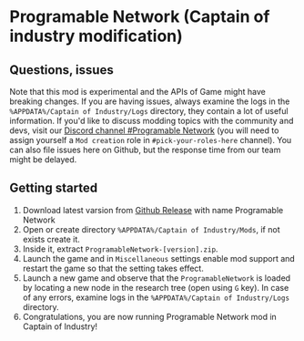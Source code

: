 # Programable Network (Captain of industry modification)

## Questions, issues

Note that this mod is experimental and the APIs of Game might have breaking changes.
If you are having issues, always examine the logs in the `%APPDATA%/Captain of Industry/Logs` directory, they contain a lot of useful information.
If you'd like to discuss modding topics with the community and devs, visit our [Discord channel #Programable Network](https://discord.com/channels/803508556325584926/1264293900999200858) (you will need to assign yourself a `Mod creation` role in `#pick-your-roles-here` channel).
You can also file issues here on Github, but the response time from our team might be delayed.

## Getting started

1. Download latest varsion from [Github Release](https://github.com/DeznekCZ/COIM/releases) with name Programable Network
2. Open or create directory `%APPDATA%/Captain of Industry/Mods`, if not exists create it.
3. Inside it, extract `ProgramableNetwork-[version].zip`.
4. Launch the game and in `Miscellaneous` settings enable mod support and restart the game so that the setting takes effect.
5. Launch a new game and observe that the `ProgramableNetwork` is loaded by locating a new node in the research tree (open using `G` key). In case of any errors, examine logs in the `%APPDATA%/Captain of Industry/Logs` directory.
6. Congratulations, you are now running Programable Network mod in Captain of Industry!

